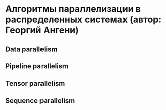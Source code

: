 # Алгоритмы параллелизации в распределенных системах (автор: Георгий Ангени)

## Data parallelism

## Pipeline parallelism

## Tensor parallelism

## Sequence parallelism
